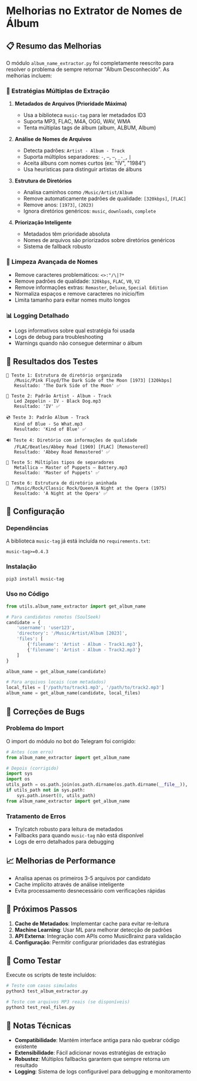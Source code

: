 # Melhorias no Extrator de Nomes de Álbum

## 📋 Resumo das Melhorias

O módulo `album_name_extractor.py` foi completamente reescrito para resolver o problema de sempre retornar "Álbum Desconhecido". As melhorias incluem:

### 🎯 Estratégias Múltiplas de Extração

1. **Metadados de Arquivos (Prioridade Máxima)**
   - Usa a biblioteca `music-tag` para ler metadados ID3
   - Suporta MP3, FLAC, M4A, OGG, WAV, WMA
   - Tenta múltiplas tags de álbum (album, ALBUM, Album)

2. **Análise de Nomes de Arquivos**
   - Detecta padrões: `Artist - Album - Track`
   - Suporta múltiplos separadores: ` - `, ` – `, ` — `, `_-_`, ` | `
   - Aceita álbuns com nomes curtos (ex: "IV", "1984")
   - Usa heurísticas para distinguir artistas de álbuns

3. **Estrutura de Diretórios**
   - Analisa caminhos como `/Music/Artist/Album`
   - Remove automaticamente padrões de qualidade: `[320kbps]`, `[FLAC]`
   - Remove anos: `[1973]`, `(2023)`
   - Ignora diretórios genéricos: `music`, `downloads`, `complete`

4. **Priorização Inteligente**
   - Metadados têm prioridade absoluta
   - Nomes de arquivos são priorizados sobre diretórios genéricos
   - Sistema de fallback robusto

### 🧹 Limpeza Avançada de Nomes

- Remove caracteres problemáticos: `<>:"/\|?*`
- Remove padrões de qualidade: `320kbps`, `FLAC`, `V0`, `V2`
- Remove informações extras: `Remaster`, `Deluxe`, `Special Edition`
- Normaliza espaços e remove caracteres no início/fim
- Limita tamanho para evitar nomes muito longos

### 📊 Logging Detalhado

- Logs informativos sobre qual estratégia foi usada
- Logs de debug para troubleshooting
- Warnings quando não consegue determinar o álbum

## 🧪 Resultados dos Testes

```
📁 Teste 1: Estrutura de diretório organizada
   /Music/Pink Floyd/The Dark Side of the Moon [1973] [320kbps]
   Resultado: 'The Dark Side of the Moon' ✅

🎵 Teste 2: Padrão Artist - Album - Track
   Led Zeppelin - IV - Black Dog.mp3
   Resultado: 'IV' ✅

💿 Teste 3: Padrão Album - Track
   Kind of Blue - So What.mp3
   Resultado: 'Kind of Blue' ✅

🔊 Teste 4: Diretório com informações de qualidade
   /FLAC/Beatles/Abbey Road [1969] [FLAC] [Remastered]
   Resultado: 'Abbey Road Remastered' ✅

🔀 Teste 5: Múltiplos tipos de separadores
   Metallica – Master of Puppets – Battery.mp3
   Resultado: 'Master of Puppets' ✅

📂 Teste 6: Estrutura de diretório aninhada
   /Music/Rock/Classic Rock/Queen/A Night at the Opera (1975)
   Resultado: 'A Night at the Opera' ✅
```

## 🔧 Configuração

### Dependências

A biblioteca `music-tag` já está incluída no `requirements.txt`:

```
music-tag>=0.4.3
```

### Instalação

```bash
pip3 install music-tag
```

### Uso no Código

```python
from utils.album_name_extractor import get_album_name

# Para candidatos remotos (SoulSeek)
candidate = {
    'username': 'user123',
    'directory': '/Music/Artist/Album [2023]',
    'files': [
        {'filename': 'Artist - Album - Track1.mp3'},
        {'filename': 'Artist - Album - Track2.mp3'}
    ]
}

album_name = get_album_name(candidate)

# Para arquivos locais (com metadados)
local_files = ['/path/to/track1.mp3', '/path/to/track2.mp3']
album_name = get_album_name(candidate, local_files)
```

## 🐛 Correções de Bugs

### Problema do Import

O import do módulo no bot do Telegram foi corrigido:

```python
# Antes (com erro)
from album_name_extractor import get_album_name

# Depois (corrigido)
import sys
import os
utils_path = os.path.join(os.path.dirname(os.path.dirname(__file__)), 'utils')
if utils_path not in sys.path:
    sys.path.insert(0, utils_path)
from album_name_extractor import get_album_name
```

### Tratamento de Erros

- Try/catch robusto para leitura de metadados
- Fallbacks para quando `music-tag` não está disponível
- Logs de erro detalhados para debugging

## 📈 Melhorias de Performance

- Analisa apenas os primeiros 3-5 arquivos por candidato
- Cache implícito através de análise inteligente
- Evita processamento desnecessário com verificações rápidas

## 🔮 Próximos Passos

1. **Cache de Metadados**: Implementar cache para evitar re-leitura
2. **Machine Learning**: Usar ML para melhorar detecção de padrões
3. **API Externa**: Integração com APIs como MusicBrainz para validação
4. **Configuração**: Permitir configurar prioridades das estratégias

## 🧪 Como Testar

Execute os scripts de teste incluídos:

```bash
# Teste com casos simulados
python3 test_album_extractor.py

# Teste com arquivos MP3 reais (se disponíveis)
python3 test_real_files.py
```

## 📝 Notas Técnicas

- **Compatibilidade**: Mantém interface antiga para não quebrar código existente
- **Extensibilidade**: Fácil adicionar novas estratégias de extração
- **Robustez**: Múltiplos fallbacks garantem que sempre retorna um resultado
- **Logging**: Sistema de logs configurável para debugging e monitoramento
